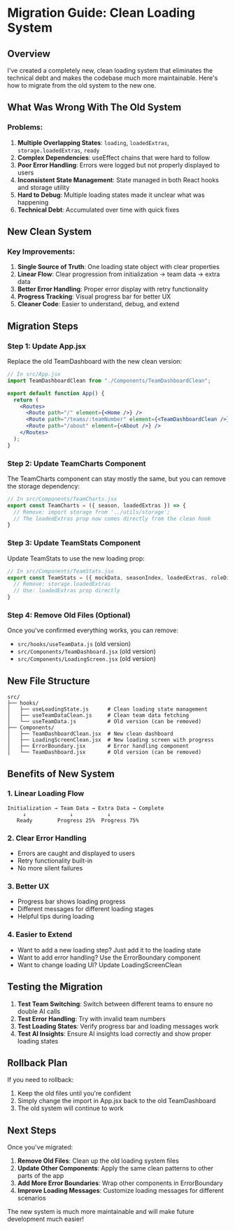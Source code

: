 # Migration Guide: Clean Loading System

## Overview
I've created a completely new, clean loading system that eliminates the technical debt and makes the codebase much more maintainable. Here's how to migrate from the old system to the new one.

## What Was Wrong With The Old System

### Problems:
1. **Multiple Overlapping States**: `loading`, `loadedExtras`, `storage.loadedExtras`, `ready`
2. **Complex Dependencies**: useEffect chains that were hard to follow
3. **Poor Error Handling**: Errors were logged but not properly displayed to users
4. **Inconsistent State Management**: State managed in both React hooks and storage utility
5. **Hard to Debug**: Multiple loading states made it unclear what was happening
6. **Technical Debt**: Accumulated over time with quick fixes

## New Clean System

### Key Improvements:
1. **Single Source of Truth**: One loading state object with clear properties
2. **Linear Flow**: Clear progression from initialization → team data → extra data
3. **Better Error Handling**: Proper error display with retry functionality
4. **Progress Tracking**: Visual progress bar for better UX
5. **Cleaner Code**: Easier to understand, debug, and extend

## Migration Steps

### Step 1: Update App.jsx
Replace the old TeamDashboard with the new clean version:

```jsx
// In src/App.jsx
import TeamDashboardClean from "./Components/TeamDashboardClean";

export default function App() {
  return (
    <Routes>
      <Route path="/" element={<Home />} />
      <Route path="/teams/:teamNumber" element={<TeamDashboardClean />} />
      <Route path="/about" element={<About />} />
    </Routes>
  );
}
```

### Step 2: Update TeamCharts Component
The TeamCharts component can stay mostly the same, but you can remove the storage dependency:

```jsx
// In src/Components/TeamCharts.jsx
export const TeamCharts = ({ season, loadedExtras }) => {
  // Remove: import storage from '../utils/storage';
  // The loadedExtras prop now comes directly from the clean hook
}
```

### Step 3: Update TeamStats Component
Update TeamStats to use the new loading prop:

```jsx
// In src/Components/TeamStats.jsx
export const TeamStats = ({ mockData, seasonIndex, loadedExtras, roleDiff }) => {
  // Remove: storage.loadedExtras
  // Use: loadedExtras prop directly
}
```

### Step 4: Remove Old Files (Optional)
Once you've confirmed everything works, you can remove:
- `src/hooks/useTeamData.js` (old version)
- `src/Components/TeamDashboard.jsx` (old version)
- `src/Components/LoadingScreen.jsx` (old version)

## New File Structure

```
src/
├── hooks/
│   ├── useLoadingState.js      # Clean loading state management
│   ├── useTeamDataClean.js     # Clean team data fetching
│   └── useTeamData.js          # Old version (can be removed)
├── Components/
│   ├── TeamDashboardClean.jsx  # New clean dashboard
│   ├── LoadingScreenClean.jsx  # New loading screen with progress
│   ├── ErrorBoundary.jsx       # Error handling component
│   └── TeamDashboard.jsx       # Old version (can be removed)
```

## Benefits of New System

### 1. **Linear Loading Flow**
```
Initialization → Team Data → Extra Data → Complete
     ↓              ↓           ↓
   Ready        Progress 25%  Progress 75%
```

### 2. **Clear Error Handling**
- Errors are caught and displayed to users
- Retry functionality built-in
- No more silent failures

### 3. **Better UX**
- Progress bar shows loading progress
- Different messages for different loading stages
- Helpful tips during loading

### 4. **Easier to Extend**
- Want to add a new loading step? Just add it to the loading state
- Want to add error handling? Use the ErrorBoundary component
- Want to change loading UI? Update LoadingScreenClean

## Testing the Migration

1. **Test Team Switching**: Switch between different teams to ensure no double AI calls
2. **Test Error Handling**: Try with invalid team numbers
3. **Test Loading States**: Verify progress bar and loading messages work
4. **Test AI Insights**: Ensure AI insights load correctly and show proper loading states

## Rollback Plan

If you need to rollback:
1. Keep the old files until you're confident
2. Simply change the import in App.jsx back to the old TeamDashboard
3. The old system will continue to work

## Next Steps

Once you've migrated:
1. **Remove Old Files**: Clean up the old loading system files
2. **Update Other Components**: Apply the same clean patterns to other parts of the app
3. **Add More Error Boundaries**: Wrap other components in ErrorBoundary
4. **Improve Loading Messages**: Customize loading messages for different scenarios

The new system is much more maintainable and will make future development much easier!
